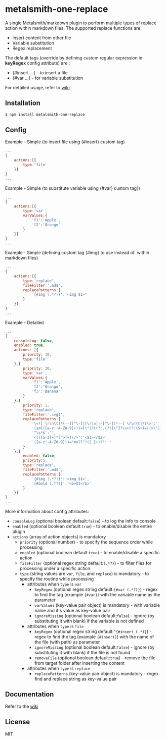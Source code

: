 # metalsmith-one-replace

A single Metalsmith/markdown plugin to perform multiple types of replace action within markdown files. The supported replace functions are:

* Insert content from other file
* Variable substitution
* Regex replacement

The default tags (override by defining custom regular expression in **keyRegex** config attribute) are :

* {#insert ...} - to insert a file
* {#var ...} - for variable substitution

For detailed usage, refer to [wiki](https://github.com/GrapeCity/metalsmith-one-replace/wiki).

## Installation
```bash
$ npm install metalsmith-one-replace
```

## Config

Example - Simple (to insert file using {#insert} custom tag)
```js
...
{
    actions:[{
        type:'file'
    }]
}
...
```

Example - Simple (to substitute variable using {#var} custom tag})
```js
...
{
    actions:[{
        type:'var',
        varValues:{
            'f1':'Apple',
            'f2':'Orange'
        }
    }]
}
...
```

Example - Simple (defining custom tag {#img} to use instead of <img> within markdown files)
```js
...
{
    actions:[{
        type:'replace',
        fileFilter:'.md$',
        replacePatterns:{
            '{#img (.*?)}':'<img $1>'
        }
    }]
}
...
```

Example - Detailed
```js
...
{
    consoleLog: false,
    enabled: true,
    actions: [{
        priority: 10,
        type:'file'
    },{
        priority: 20,
        type:'var',
        varValues:{
            'f1':'Apple',
            'f2':'Orange',
            'f3':'Banana'
        }
    },{
        priority: 1,
        type:'replace',
        fileFilter:'.svg$',
        replacePatterns:{
            '\<![ \r\n\t]*(--([^\-]|[\r\n]|-[^\-])*--[ \r\n\t]*)\>':'',
            '(xml([a-z:-A-Z0-9]+))=[\"]?((?:.(?![\"]?\s+(?:\S+)=|[>\"]))+.)[\"]?([ ]+)?':'',
            '^\s*$':'',
            '<(([a-z]+)*[^>]+)\/>':'<$1></$2>',
            '([a-z:-A-Z0-9]+)="null"?([ ]+)?':''
        }
    },{
        enabled: false,
        priority:5,
        type:'replace',
        fileFilter:'.md$',
        replacePatterns:{
            '{#img (.*?)}':'<img $1>',
            '{#bold (.*?)}':'<b>$1</b>'
        }
    }]
}
...
```

More information about config attributes:

* `consoleLog` (optional boolean default:`false`) - to log the info to console
* `enabled` (optional boolean default:`true`) - to enable/disable the entire plugin
* `actions` (array of action objects) is mandatory
  * `priority` (optional number) - to specify the sequence order while processing
  * `enabled` (optional boolean default:`true`) - to enable/disable a specific action
  * `fileFilter` (optional regex string default:`(.*?)`) - to filter files for processing under a specific action
  * `type` (string values are `var`, `file`, and `replace`) is mandatory - to specify the routine while processing
    * attributes when `type` is `var`
      * `keyRegex` (optional regex string default:`{#var (.*?)}`) - regex to find the tag (example `{#var}`) with the variable name as the parameter
      * `varValues` (key-value pair object) is mandatory - with variable name and it's value as key-value pair
      * `ignoreMissing` (optional boolean default:`false`) - ignore (by substituting it with blank) if the variable is not defined
    * attributes when `type` is `file`
      * `keyRegex` (optional regex string default:`^{#insert (.*)}`) - regex to find the tag (example `{#insert}`) with the name of the file (with path) as parameter
      * `ignoreMissing` (optional boolean default:`false`) - ignore (by substituting it with blank) if the file is not found
      * `removeFile` (optional boolean default:`true`) - remove the file from target folder after inserting the content
    * attributes when `type` is `replace`
      * `replacePatterns` (key-value pair object) is mandatory - regex find and replace string as key-value pair

## Documentation

Refer to the [wiki](https://github.com/GrapeCity/metalsmith-one-replace/wiki)

## License

MIT
